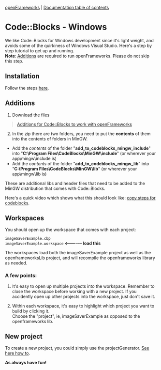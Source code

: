 [openFrameworks](http://openframeworks.cc/) | [Documentation table of contents](table_of_contents.md)

Code::Blocks - Windows
======================

We like Code::Blocks for Windows development since it's light weight, and avoids some of the quirkiness of Windows Visual Studio. Here's a step by step tutorial to get up and running.  
**Note**: [Additions](#additions) are required to run openFrameworks. Please do not skip this step. 

Installation
------------ 
Follow the steps [here][1].

Additions
---------
1. Download the files  
> [Additions for Code::Blocks to work with openFrameworks][2]

2. In the zip there are two folders, you need to put the **contents** of them into the contents of folders in MinGW.

 * Add the _contents_ of the folder "**add\_to\_codeblocks\_mingw\_include**" into "**C:\\Program Files\\CodeBlocks\\MinGW\\include**" (or wherever your app\\mingw\\include is)
 * Add the _contents_ of the folder "**add\_to\_codeblocks\_mingw\_lib**" into "**C:\\Program Files\\CodeBlocks\\MinGW\\lib**" (or wherever your app\\mingw\\lib is)
    
These are additional libs and header files that need to be added to the MinGW distribution that comes with Code::Blocks. 

Here's a quick video which shows what this should look like: [copy steps for codeblocks][3].

Workspaces
----------

You should open up the workspace that comes with each project: 

`imageSaverExample.cbp`  
`imageSaverExample.workspace` 	**<------ load this**

The workspaces load both the imageSaverExample project as well as the openframeworksLib project, and 
will recompile the openframeworks library as needed.    

### A few points:

1. It's easy to open up multiple projects into the workspace.  Remember to close the workspace before working 
with a new project.  If you accidently open up other projects into the workspace, just don't save it. 

2. Within each workspace, it's easy to highlight which project you want to build by clicking it.  
Choose the "project", ie, imageSaverExample as opposed to the openframeworks lib.

New project
-----------

To create a new project, you could simply use the projectGenerator. [See here how to](projectgenerator.md).

**As always have fun!**

[1]: http://www.openframeworks.cc/setup/codeblocks
[2]: http://www.openframeworks.cc/content/files/codeblocks_additions.zip
[3]: http://vimeo.com/33985058
